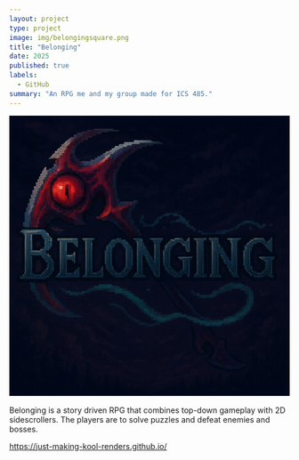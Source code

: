 ```yaml
---
layout: project
type: project
image: img/belongingsquare.png
title: "Belonging"
date: 2025
published: true
labels:
  - GitHub
summary: "An RPG me and my group made for ICS 485."
---
```


<img class="img-fluid" src="../Belonging.png">

Belonging is a story driven RPG that combines top-down gameplay with 2D sidescrollers.  The players are to solve puzzles and defeat enemies and bosses.

https://just-making-kool-renders.github.io/
